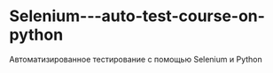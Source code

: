 # Selenium---auto-test-course-on-python
Автоматизированное тестирование с помощью Selenium и Python
